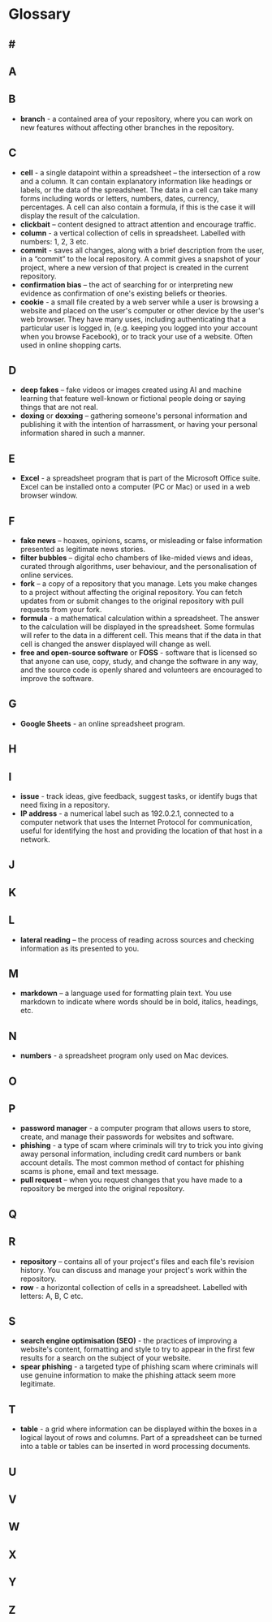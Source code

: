 # Glossary

## \#

## A

## B

* **branch** - a contained area of your repository, where you can work on new features without affecting other branches in the repository. 

## C

* **cell** - a single datapoint within a spreadsheet – the intersection of a row and a column. It can contain explanatory information like headings or labels, or the data of the spreadsheet. The data in a cell can take many forms including words or letters, numbers, dates, currency, percentages. A cell can also contain a formula, if this is the case it will display the result of the calculation.
* **clickbait** – content designed to attract attention and encourage traffic.
* **column** - a vertical collection of cells in spreadsheet. Labelled with numbers: 1, 2, 3 etc.
* **commit** - saves all changes, along with a brief description from the user, in a “commit” to the local repository. A commit gives a snapshot of your project, where a new version of that project is created in the current repository.
* **confirmation bias** – the act of searching for or interpreting new evidence as confirmation of one's existing beliefs or theories.
* **cookie** - a small file created by a web server while a user is browsing a website and placed on the user's computer or other device by the user's web browser. They have many uses, including authenticating that a particular user is logged in, (e.g. keeping you logged into your account when you browse Facebook), or to track your use of a website.  Often used in online shopping carts.

## D

* **deep fakes** – fake videos or images created using AI and machine learning that feature well-known or fictional people doing or saying things that are not real.
* **doxing** or **doxxing** – gathering someone's personal information and publishing it with the intention of harrassment, or having your personal information shared in such a manner.

## E

* **Excel** - a spreadsheet program that is part of the Microsoft Office suite. Excel can be installed onto a computer (PC or Mac) or used in a web browser window. 

## F

* **fake news** – hoaxes, opinions, scams, or misleading or false information presented as legitimate news stories.
* **filter bubbles** – digital echo chambers of like-mided views and ideas, curated through algorithms, user behaviour, and the personalisation of online services.
* **fork** – a copy of a repository that you manage. Lets you make changes to a project without affecting the original repository. You can fetch updates from or submit changes to the original repository with pull requests from your fork.
* **formula** - a mathematical calculation within a spreadsheet. The answer to the calculation will be displayed in the spreadsheet. Some formulas will refer to the data in a different cell. This means that if the data in that cell is changed the answer displayed will change as well.
* **free and open-source software** or **FOSS** - software that is licensed so that anyone can use, copy, study, and change the software in any way, and the source code is openly shared and volunteers are encouraged to improve the software.

## G

* **Google Sheets** - an online spreadsheet program.

## H

## I

* **issue** - track ideas, give feedback, suggest tasks, or identify bugs that need fixing in a repository.
* **IP address** - a numerical label such as 192.0.2.1, connected to a computer network that uses the Internet Protocol for communication, useful for identifying the host and providing the location of that host in a network.  

## J

## K

## L

* **lateral reading** – the process of reading across sources and checking information as its presented to you.

## M

* **markdown** – a language used for formatting plain text. You use markdown to indicate where words should be in bold, italics, headings, etc.

## N

* **numbers** - a spreadsheet program only used on Mac devices.

## O

## P

* **password manager** - a computer program that allows users to store, create, and manage their passwords for websites and software.
* **phishing** - a type of scam where criminals will try to trick you into giving away personal information, including credit card numbers or bank account details. The most common method of contact for phishing scams is phone, email and text message.
* **pull request** – when you request changes that you have made to a repository be merged into the original repository.

## Q

## R

* **repository** – contains all of your project's files and each file's revision history. You can discuss and manage your project's work within the repository.
* **row** - a horizontal collection of cells in a spreadsheet. Labelled with letters: A, B, C etc.

## S

* **search engine optimisation (SEO)** - the practices of improving a website's content, formatting and style to try to appear in the first few results for a search on the subject of your website.
*  **spear phishing** - a targeted type of phishing scam where criminals will use genuine information to make the phishing attack seem more legitimate.

## T

* **table** - a grid where information can be displayed within the boxes in a logical layout of rows and columns. Part of a spreadsheet can be turned into a table or tables can be inserted in word processing documents.  

## U

## V

## W

## X

## Y

## Z

